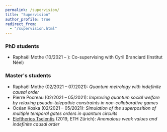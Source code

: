 ```yaml
---
permalink: /supervision/
title: "Supervision"
author_profile: true
redirect_from: 
  - "/supervision.html"
---
```


<!-- ### PhD and Postdoc positions

If you are an excellent student and interested in doing a PhD with me, feel free to get in touch.

### Internship offers (Master's, Engineering school, etc.)

If you are interested in doing an internship or research project with me, get in touch to discuss possible project topics. 

---

# Students, past and present

-->

### PhD students
- Raphaël Mothe (10/2021 – ): Co-supervising with Cyril Branciard (Institut Néel)

### Master's students
- Raphaël Mothe (02/2021 – 07/2021): *Quantum metrology with indefinite causal order*
- Pierre Pocreau (02/2021 – 05/2021): *Improving quantum social welfare by relaxing pseudo-telepathic constraints in non-collaborative games*
- Océan Koska (02/2021 – 05/2021): *Simulation of the superposition of multiple temporal gates orders in quantum circuits*
- [Eleftherios Tselentis](https://www.iqoqi-vienna.at/people/staff/eleftherios-ermis-tselentis) (2019, ETH Zürich): *Anomalous weak values and indefinite causal order*